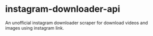 # instagram-downloader-api
An unofficial instagram downloader scraper for download videos and images using instagram link.
